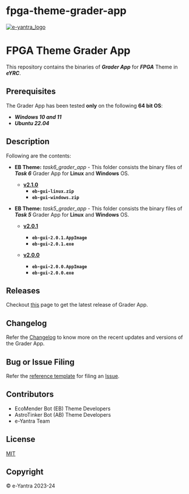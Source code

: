 # fpga-theme-grader-app

[![e-yantra_logo](http://mooc.e-yantra.org/img/eYantra_logo.svg)](http://www.e-yantra.org/)

# FPGA Theme Grader App

This repository contains the binaries of ***Grader App*** for ***FPGA*** Theme in ***eYRC***.

## Prerequisites

The Grader App has been tested **only** on the following **64 bit OS**:

- ***Windows 10 and 11***
- ***Ubuntu 22.04***

## Description

Following are the contents:


- **EB Theme:** *task6_grader_app* - This folder consists the binary files of ***Task 6*** Grader App for **Linux** and **Windows** OS.

  - **[v2.1.0](https://github.com/hari-vickey/fpga-theme-grader-app/releases/tag/v2.1.0)**
    - **`eb-gui-linux.zip`**
    - **`eb-gui-windows.zip`**

- **EB Theme:** *task5_grader_app* - This folder consists the binary files of ***Task 5*** Grader App for **Linux** and **Windows** OS.

  - **[v2.0.1](https://github.com/hari-vickey/fpga-theme-grader-app/releases/tag/v2.0.1)**
    - **`eb-gui-2.0.1.AppImage`**
    - **`eb-gui-2.0.1.exe`**

  - **[v2.0.0](https://github.com/hari-vickey/fpga-theme-grader-app/releases/tag/v2.0.0)**
    - **`eb-gui-2.0.0.AppImage`**
    - **`eb-gui-2.0.0.exe`**

## Releases

Checkout [this](https://github.com/hari-vickey/fpga-theme-grader-app/releases/latest) page to get the latest release of Grader App.

## Changelog

Refer the [Changelog](Changelog.md) to know more on the recent updates and versions of the Grader App.

## Bug or Issue Filing

Refer the [reference template](.github/ISSUE_TEMPLATE/bug_report.md) for filing an [Issue](https://github.com/hari-vickey/fpga-theme-grader-app/issues).

## Contributors

- EcoMender Bot (EB) Theme Developers
- AstroTinker Bot (AB) Theme Developers
- e-Yantra Team

## License

[MIT](LICENSE)

## Copyright

&copy; e-Yantra 2023-24
